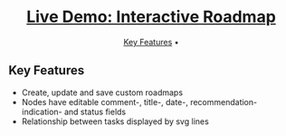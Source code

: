 <h1 align="center">
    <br>
    <a href="https://interactive-roadmap-pr.up.railway.app/">
    Live Demo: Interactive Roadmap
    </a>
</h1>

<p align="center">
  <a href="#key-features">Key Features</a> •
</p>

## Key Features

- Create, update and save custom roadmaps
- Nodes have editable comment-, title-, date-, recommendation-indication- and status fields
- Relationship between tasks displayed by svg lines
